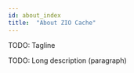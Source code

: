```yaml
---
id: about_index
title:  "About ZIO Cache"
---
```


TODO: Tagline

TODO: Long description (paragraph)

